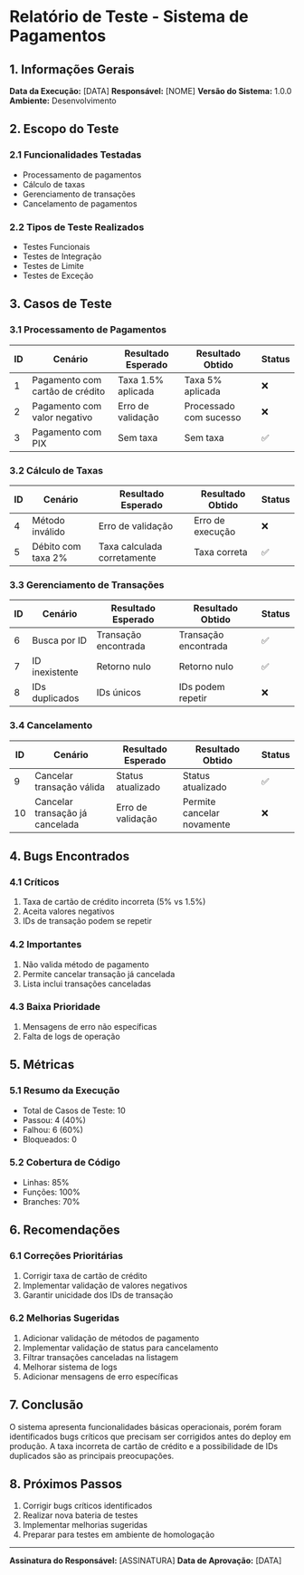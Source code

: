 # Relatório de Teste - Sistema de Pagamentos

## 1. Informações Gerais

**Data da Execução:** [DATA]
**Responsável:** [NOME]
**Versão do Sistema:** 1.0.0
**Ambiente:** Desenvolvimento

## 2. Escopo do Teste

### 2.1 Funcionalidades Testadas
- Processamento de pagamentos
- Cálculo de taxas
- Gerenciamento de transações
- Cancelamento de pagamentos

### 2.2 Tipos de Teste Realizados
- Testes Funcionais
- Testes de Integração
- Testes de Limite
- Testes de Exceção

## 3. Casos de Teste

### 3.1 Processamento de Pagamentos
| ID | Cenário | Resultado Esperado | Resultado Obtido | Status |
|----|---------|-------------------|------------------|--------|
| 1  | Pagamento com cartão de crédito | Taxa 1.5% aplicada | Taxa 5% aplicada | ❌ |
| 2  | Pagamento com valor negativo | Erro de validação | Processado com sucesso | ❌ |
| 3  | Pagamento com PIX | Sem taxa | Sem taxa | ✅ |

### 3.2 Cálculo de Taxas
| ID | Cenário | Resultado Esperado | Resultado Obtido | Status |
|----|---------|-------------------|------------------|--------|
| 4  | Método inválido | Erro de validação | Erro de execução | ❌ |
| 5  | Débito com taxa 2% | Taxa calculada corretamente | Taxa correta | ✅ |

### 3.3 Gerenciamento de Transações
| ID | Cenário | Resultado Esperado | Resultado Obtido | Status |
|----|---------|-------------------|------------------|--------|
| 6  | Busca por ID | Transação encontrada | Transação encontrada | ✅ |
| 7  | ID inexistente | Retorno nulo | Retorno nulo | ✅ |
| 8  | IDs duplicados | IDs únicos | IDs podem repetir | ❌ |

### 3.4 Cancelamento
| ID | Cenário | Resultado Esperado | Resultado Obtido | Status |
|----|---------|-------------------|------------------|--------|
| 9  | Cancelar transação válida | Status atualizado | Status atualizado | ✅ |
| 10 | Cancelar transação já cancelada | Erro de validação | Permite cancelar novamente | ❌ |

## 4. Bugs Encontrados

### 4.1 Críticos
1. Taxa de cartão de crédito incorreta (5% vs 1.5%)
2. Aceita valores negativos
3. IDs de transação podem se repetir

### 4.2 Importantes
1. Não valida método de pagamento
2. Permite cancelar transação já cancelada
3. Lista inclui transações canceladas

### 4.3 Baixa Prioridade
1. Mensagens de erro não específicas
2. Falta de logs de operação

## 5. Métricas

### 5.1 Resumo da Execução
- Total de Casos de Teste: 10
- Passou: 4 (40%)
- Falhou: 6 (60%)
- Bloqueados: 0

### 5.2 Cobertura de Código
- Linhas: 85%
- Funções: 100%
- Branches: 70%

## 6. Recomendações

### 6.1 Correções Prioritárias
1. Corrigir taxa de cartão de crédito
2. Implementar validação de valores negativos
3. Garantir unicidade dos IDs de transação

### 6.2 Melhorias Sugeridas
1. Adicionar validação de métodos de pagamento
2. Implementar validação de status para cancelamento
3. Filtrar transações canceladas na listagem
4. Melhorar sistema de logs
5. Adicionar mensagens de erro específicas

## 7. Conclusão

O sistema apresenta funcionalidades básicas operacionais, porém foram identificados bugs críticos que precisam ser corrigidos antes do deploy em produção. A taxa incorreta de cartão de crédito e a possibilidade de IDs duplicados são as principais preocupações.

## 8. Próximos Passos

1. Corrigir bugs críticos identificados
2. Realizar nova bateria de testes
3. Implementar melhorias sugeridas
4. Preparar para testes em ambiente de homologação

---
**Assinatura do Responsável:** [ASSINATURA]
**Data de Aprovação:** [DATA] 